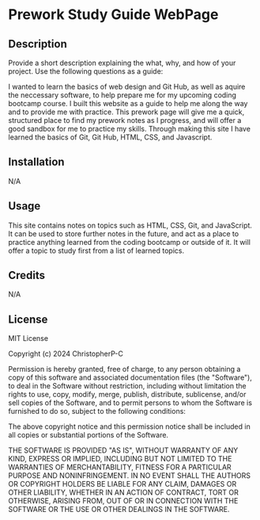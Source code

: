 # Prework Study Guide WebPage

## Description

Provide a short description explaining the what, why, and how of your project. Use the following questions as a guide:

I wanted to learn the basics of web design and Git Hub, as well as aquire the neccessary software, to help prepare me for my upcoming coding bootcamp course. I built this website as a guide to help me along the way and to provide me with practice. This prework page will give me a quick, structured place to find my prework notes as I progress, and will offer a good sandbox for me to practice my skills. Through making this site I have learned the basics of Git, Git Hub, HTML, CSS, and Javascript.

## Installation

N/A

## Usage

This site contains notes on topics such as HTML, CSS, Git, and JavaScript. It can be used to store further notes in the future, and act as a place to practice anything learned from the coding bootcamp or outside of it. It will offer a topic to study first from a list of learned topics.

## Credits

N/A

## License

MIT License

Copyright (c) 2024 ChristopherP-C

Permission is hereby granted, free of charge, to any person obtaining a copy
of this software and associated documentation files (the "Software"), to deal
in the Software without restriction, including without limitation the rights
to use, copy, modify, merge, publish, distribute, sublicense, and/or sell
copies of the Software, and to permit persons to whom the Software is
furnished to do so, subject to the following conditions:

The above copyright notice and this permission notice shall be included in all
copies or substantial portions of the Software.

THE SOFTWARE IS PROVIDED "AS IS", WITHOUT WARRANTY OF ANY KIND, EXPRESS OR
IMPLIED, INCLUDING BUT NOT LIMITED TO THE WARRANTIES OF MERCHANTABILITY,
FITNESS FOR A PARTICULAR PURPOSE AND NONINFRINGEMENT. IN NO EVENT SHALL THE
AUTHORS OR COPYRIGHT HOLDERS BE LIABLE FOR ANY CLAIM, DAMAGES OR OTHER
LIABILITY, WHETHER IN AN ACTION OF CONTRACT, TORT OR OTHERWISE, ARISING FROM,
OUT OF OR IN CONNECTION WITH THE SOFTWARE OR THE USE OR OTHER DEALINGS IN THE
SOFTWARE.
